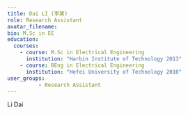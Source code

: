 ```yaml
---
title: Dai LI (李黛)
role: Research Assistant
avatar_filename: 
bio: M.Sc in EE
education:
  courses:
    - course: M.Sc in Electrical Engineering
      institution: "Harbin Institute of Technology 2013"
    - course: BEng in Electrical Engineering
      institution: "Hefei University of Technology 2010"
user_groups:
          - Research Assistant
---
```




Li Dai